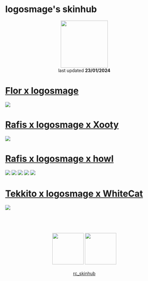 # logosmage's skinhub
<p align="center">
<a href="https://osu.ppy.sh/users/25255914">
  <img src="https://a.ppy.sh/25255914"  
       width="150"
       height="150"></a>
<br>
last updated <b>23/01/2024</b>
</p>

# [Flor x logosmage](https://github.com/ryancranie/skinhub/raw/tyfh/player/logosmage/Flor%20x%20logosmage.osk)
[![](https://user-images.githubusercontent.com/110307551/233800416-662e1780-a6f7-4248-aa9f-1d30a8cdfed5.jpg)](https://github.com/ryancranie/skinhub/raw/tyfh/player/logosmage/Flor%20x%20logosmage.osk)

# [Rafis x logosmage x Xooty](https://github.com/ryancranie/skinhub/raw/tyfh/player/logosmage/Rafis%20x%20logosmage%20x%20Xooty.osk)
[![](https://user-images.githubusercontent.com/110307551/242166661-bda1e5b3-9c83-4ae1-bc70-5bb4a9bcb860.png)](https://github.com/ryancranie/skinhub/raw/tyfh/player/logosmage/Rafis%20x%20logosmage%20x%20Xooty.osk)

# [Rafis x logosmage x howl](https://github.com/ryancranie/skinhub/raw/tyfh/player/logosmage/Rafis%20x%20logosmage%20x%20howl.osk)
[![](https://i.imgur.com/mwzCRFj.png)](https://github.com/ryancranie/skinhub/raw/tyfh/player/logosmage/Rafis%20x%20logosmage%20x%20howl.osk)
[![](https://i.imgur.com/GCK6nnS.png)](https://github.com/ryancranie/skinhub/raw/tyfh/player/logosmage/Rafis%20x%20logosmage%20x%20howl.osk)
[![](https://i.imgur.com/PEpz1Dh.png)](https://github.com/ryancranie/skinhub/raw/tyfh/player/logosmage/Rafis%20x%20logosmage%20x%20howl.osk)
[![](https://i.imgur.com/rFOFVFk.png)](https://github.com/ryancranie/skinhub/raw/tyfh/player/logosmage/Rafis%20x%20logosmage%20x%20howl.osk)
[![](https://i.imgur.com/KNJICNT.png)](https://github.com/ryancranie/skinhub/raw/tyfh/player/logosmage/Rafis%20x%20logosmage%20x%20howl.osk)

# [Tekkito x logosmage x WhiteCat](https://github.com/ryancranie/skinhub/raw/tyfh/player/logosmage/Tekkito%20x%20logosmage%20x%20WhiteCat.osk)
[![](https://i.imgur.com/8l7Q6l2.png)](https://github.com/ryancranie/skinhub/raw/tyfh/player/logosmage/Tekkito%20x%20logosmage%20x%20WhiteCat.osk)

#
<p align="center">
  <br></br>
  <a href="https://www.twitch.tv/logosmage11">
  <img src="https://i.imgur.com/HM030lk.png" 
       width="100" 
       height="100"></a>
  <a href="https://www.youtube.com/@logosmage7748">
  <img src="https://i.imgur.com/YWbDUUy.png"  
       width="100" 
       height="100"></a>
  <br></br>
  <a href="https://github.com/ryancranie/skinhub">rc_skinhub</a>
 </p>



